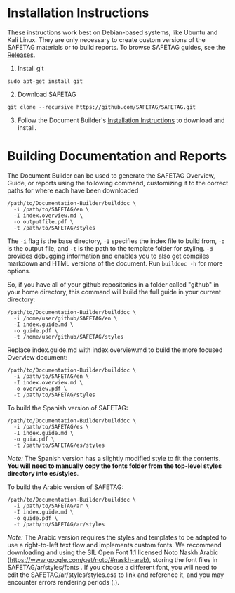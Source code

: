 # Installation Instructions

These instructions work best on Debian-based systems, like Ubuntu and Kali Linux.  They are only necessary to create custom versions of the SAFETAG materials or to build reports. To browse SAFETAG guides, see the [Releases](https://github.com/OpenInternet/SAFETAG/releases).


  1. Install git

```
sudo apt-get install git
```

  2. Download SAFETAG

```
git clone --recursive https://github.com/SAFETAG/SAFETAG.git
```

  3. Follow the Document Builder's [Installation Instructions](https://github.com/OpenInternet/Documentation-Builder/blob/master/docs/INSTALL.md) to download and install.


# Building Documentation and Reports

The Document Builder can be used to generate the SAFETAG Overview, Guide, or reports using the following command, customizing it to the correct paths for where each have been downloaded

```
/path/to/Documentation-Builder/builddoc \
  -i /path/to/SAFETAG/en \
  -I index.overview.md \
  -o outputfile.pdf \
  -t /path/to/SAFETAG/styles
```
The `-i` flag is the base directory, `-I` specifies the index file to build from, `-o` is the output file, and `-t` is the path to the template folder for styling. `-d` provides debugging information and enables you to also get compiles markdown and HTML versions of the document. Run ```builddoc -h``` for more options.

 So, if you have all of your github repositories in a folder called "github" in your home directory, this command will build the full guide in your current directory:

```
/path/to/Documentation-Builder/builddoc \
  -i /home/user/github/SAFETAG/en \
  -I index.guide.md \
  -o guide.pdf \
  -t /home/user/github/SAFETAG/styles
```

Replace index.guide.md with index.overview.md to build the more focused Overview document:

```
/path/to/Documentation-Builder/builddoc \
  -i /path/to/SAFETAG/en \
  -I index.overview.md \
  -o overview.pdf \
  -t /path/to/SAFETAG/styles
```


To build the Spanish version of SAFETAG:

```
/path/to/Documentation-Builder/builddoc \
  -i /path/to/SAFETAG/es \
  -I index.guide.md \
  -o guia.pdf \
  -t /path/to/SAFETAG/es/styles
```
*Note:* The Spanish version has a slightly modified style to fit the contents. **You will need to manually copy the fonts folder from the top-level styles directory into es/styles**.


To build the Arabic version of SAFETAG:

```
/path/to/Documentation-Builder/builddoc \
  -i /path/to/SAFETAG/ar \
  -I index.guide.md \
  -o guide.pdf \
  -t /path/to/SAFETAG/ar/styles
```
*Note:* The Arabic version requires the styles and templates to be adapted to use a right-to-left text flow and implements custom fonts.  We recommend downloading and using the SIL Open Font 1.1 licensed Noto Naskh Arabic  (https://www.google.com/get/noto/#naskh-arab), storing the font files in SAFETAG/ar/styles/fonts . If you choose a different font, you will need to edit the SAFETAG/ar/styles/styles.css to link and reference it, and you may encounter errors rendering periods (.).
